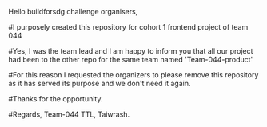 Hello buildforsdg challenge organisers,

#I purposely created this repository for cohort 1 frontend project of team 044

#Yes, I was the team lead and I am happy to inform you that all our project had been to the other repo for the same team named 'Team-044-product'

#For this reason I requested the organizers to please remove this repository as it has served its purpose and we don't need it again.

#Thanks for the opportunity.

#Regards, Team-044 TTL, Taiwrash.
